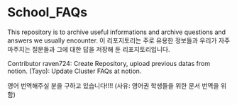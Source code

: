 # School_FAQs

This repository is to archive useful informations and archive questions and answers we usually encounter.
이 리포지토리는 주로 유용한 정보들과 우리가 자주 마주치는 질문들과 그에 대한 답을 저장해 둔 리포지토리입니다.

Contributor
raven724: Create Repository, upload previous datas from notion.
(Tayo): Update Cluster FAQs at notion.

영어 번역해주실 분을 구하고 있습니다!!!! (사유: 영어권 학생들을 위한 문서 번역을 위함)
